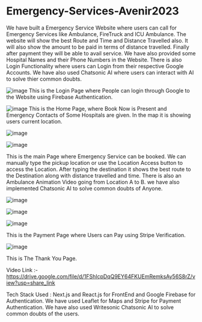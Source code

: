 # Emergency-Services-Avenir2023
We have built a Emergency Service Website where users can call for Emergency Services like Ambulance, FireTruck and ICU Ambulance. The website will show the best Route and Time and Distance Travelled also. It will also show the amount to be paid in terms of distance travelled. Finally after payment they will be able to avail service. We have also provided some Hospital Names and their Phone Numbers in the Website. There is also Login Functionality where users can Login from their respective Google Accounts. We have also used Chatsonic AI where users can interact with AI to solve thier common doubts. 

![image](https://github.com/Arghadip-Chatterjee/Emergency-Services-Avenir2023/assets/114013720/d8157c69-54c6-483b-9e9d-22fdf15dca18)
This is the Login Page where People can login through Google to the Website using Firebase Authentication.

![image](https://github.com/Arghadip-Chatterjee/Emergency-Services-Avenir2023/assets/114013720/3f1cab1e-5bb9-4ae7-a99e-a2d77b6bad53)
This is the Home Page, where Book Now is Present and Emergency Contacts of Some Hospitals are given. In the map it is showing users current location. 

![image](https://github.com/Arghadip-Chatterjee/Emergency-Services-Avenir2023/assets/114013720/7342add2-8adc-4968-8b8c-c3978d1ddf8a)

![image](https://github.com/Arghadip-Chatterjee/Emergency-Services-Avenir2023/assets/114013720/879b96e8-c07e-4568-a2b1-7f7e837654bb)

This is the main Page where Emergency Service can be booked. We can manually type the pickup location or use the Location Access button to access the Location. After typing the destination it shows the best route to the Destination along with distance travelled and time. There is also an Ambulance Animation Video going from Location A to B. we have also implemented Chatsonic AI to solve common doubts of Anyone.  

![image](https://github.com/Arghadip-Chatterjee/Emergency-Services-Avenir2023/assets/114013720/458e280b-a0ec-48b6-9ba6-01f7ce110594)

![image](https://github.com/Arghadip-Chatterjee/Emergency-Services-Avenir2023/assets/114013720/449586ec-0e15-4fc5-99de-e26e93594412)

![image](https://github.com/Arghadip-Chatterjee/Emergency-Services-Avenir2023/assets/114013720/aa928c44-7ec1-43fc-8121-05482bfe2378)

This is the Payment Page where Users can Pay using Stripe Verification. 

![image](https://github.com/Arghadip-Chatterjee/Emergency-Services-Avenir2023/assets/114013720/2fb5b28b-cfbb-42f6-a4f6-f2a0ae60f63b)

This is The Thank You Page. 

Video Link :- https://drive.google.com/file/d/1FShIcpDqQ9EY64FKUEmRemksAy56S8rZ/view?usp=share_link

Tech Stack Used : Next.js and React.js for FrontEnd and Google Firebase for Authentication. We have used Leaflet for Maps and Stripe for Payment Authentication. We have also used Writesonic Chatsonic AI to solve common doubts of the users. 






